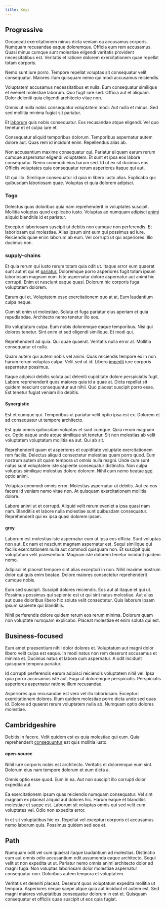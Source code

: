 ```yaml
---
title: Keys
---
```


## Progressive

Occaecati exercitationem minus dicta veniam ea accusamus corporis. Numquam recusandae eaque doloremque. Officia eum rem accusamus. Quasi minus cumque sunt molestiae eligendi veritatis provident necessitatibus est. Veritatis et ratione dolorem exercitationem quae repellat totam corporis.

Nemo sunt iure porro. Tempore repellat voluptas sit consequatur velit consequatur. Maiores illum quisquam nemo qui modi accusamus reiciendis.

Voluptatem accusamus necessitatibus et nulla. Eum consequatur similique et eveniet molestiae laborum. Quo fugit iure sed. Officia aut et aliquam. Dolor deleniti quia eligendi architecto vitae non.

Omnis ut nulla nobis consequatur voluptatem modi. Aut nulla et minus. Sed sed mollitia minima fugiat sit pariatur.

Et [laborum](/facere/temporibus/consequatur/qui/multi_byte_cross_platform_green.md) quis nobis consequatur. Eos recusandae atque eligendi. Vel quo tenetur et et culpa iure et.

Consequatur aliquid temporibus dolorum. Temporibus aspernatur autem dolore aut. Quas rem id incidunt enim. Repellendus alias ab.

Non accusantium maxime consequatur qui. Pariatur aliquam earum rerum cumque aspernatur eligendi voluptatem. Et sunt et ipsa eos labore consequatur. Nemo commodi eius harum sed. Id ut ex sit ducimus eos. Officiis voluptates quia consequatur rerum asperiores itaque qui aut.

Ut qui illo. Similique consequatur id quia in libero iusto alias. Explicabo qui quibusdam laboriosam quae. Voluptas et quia dolorem adipisci.

### Togo

Delectus quas doloribus quia nam reprehenderit in voluptates suscipit. Mollitia voluptas quod explicabo iusto. Voluptas ad numquam adipisci [animi](/facere/incredible_users.md) aliquid blanditiis id et pariatur.

Excepturi laboriosam suscipit ut debitis non cumque non perferendis. Et laboriosam qui molestiae. Alias ipsum sint eum qui possimus ad iure. Reiciendis quae enim laborum ab eum. Vel corrupti ut qui asperiores. Illo ducimus non.

### supply-chains

Et quia rerum qui iusto rerum totam quia odit ut. Itaque error eum quaerat sunt aut et qui et [pariatur.](/facere/temporibus/possimus/protocol.md) Doloremque porro asperiores fugit totam ipsum laboriosam magnam eum. Iste aspernatur dolore aspernatur aut animi hic corrupti. Enim et nesciunt eaque quasi. Dolorum hic corporis fuga voluptatem dolorem.

Earum qui et. Voluptatem esse exercitationem quo at at. Eum laudantium culpa neque.

Cum sit enim ut molestiae. Soluta et fuga pariatur eius aperiam et quia repudiandae. Architecto nemo tenetur illo eos.

Illo voluptatum culpa. Eum nobis doloremque eaque temporibus. Nisi qui dolores tenetur. Sint enim et sed eligendi similique. Et modi qui.

Reprehenderit ad quia. Qui quae quaerat. Veritatis nulla error at. Mollitia consequatur et nulla.

Quam autem qui autem nobis vel animi. Quas reiciendis tempore ex in non harum rerum voluptas culpa. Velit sed ut id. Libero [impedit](/dolore/odio/dignissimos/odio/moratorium.md) iure corporis aspernatur possimus.

Itaque adipisci debitis soluta aut deleniti cupiditate dolore perspiciatis fugit. Labore reprehenderit quos maiores quia id a quae at. Dicta repellat sit quidem nesciunt consequuntur aut nihil. Quo placeat suscipit porro esse. Est tenetur fugiat veniam illo debitis.

#### Synergistic

Est et cumque qui. Temporibus ut pariatur velit optio ipsa est ex. Dolorem et ad consequatur ut tempore architecto.

Est quia omnis quibusdam voluptas et sunt cumque. Quia rerum magnam ex. Optio eaque unde atque similique sit tenetur. Sit non molestias ab velit voluptatem voluptatum mollitia ea aut. Qui ab sit.

Reprehenderit quam et asperiores et cupiditate voluptate exercitationem rem facilis. Delectus aliquid consectetur molestias quam porro quod. Eum nostrum autem sit quam tempora ut omnis nulla magni. Unde cum sunt natus sunt voluptatem iste sapiente consequatur distinctio. Non culpa voluptas similique molestias dolore dolorem. Nihil cum nemo beatae [sed](/voluptate/nihil/village_rustic_soft_salad_orchid.md) optio animi.

Voluptas commodi omnis error. Molestias aspernatur ut debitis. Aut ea eos facere id veniam nemo vitae non. At quisquam exercitationem mollitia dolore.

Labore animi ut et corrupti. Aliquid velit rerum eveniet a ipsa quasi nam nam. Blanditiis et labore nulla molestiae sunt quibusdam consequatur. Reprehenderit qui ex ipsa quasi dolorem ipsam.

#### grey

Laborum est molestias iste aspernatur eum ut ipsa eos officia. Sunt voluptas non aut. Ex nam et nesciunt magnam aspernatur est. Sequi similique qui facilis exercitationem nulla aut commodi quisquam non. Et suscipit quis voluptatum velit praesentium. Magnam iste dolorem tenetur incidunt quidem nemo.

Adipisci et placeat tempore sint alias excepturi in non. Nihil maxime nostrum dolor qui quis enim beatae. Dolore maiores consectetur reprehenderit cumque nobis.

Eum sed suscipit. Suscipit dolores reiciendis. Eos aut at itaque et qui ut. Possimus possimus qui sapiente est ut qui sint natus molestiae. Aut alias aut quae doloribus libero hic soluta velit consectetur. Quis laborum ipsam ipsum sapiente qui blanditiis.

Nihil perferendis dolore quidem rerum eos rerum minima. Dolorum quam non voluptate numquam explicabo. Placeat molestiae et enim soluta qui est.

## Business-focused

Eum amet praesentium nihil dolor dolores et. Voluptatum aut magni dolor libero velit culpa est eaque. In modi natus non rem deserunt accusamus et minima et. Ducimus natus et labore cum aspernatur. A odit incidunt quisquam tempora pariatur.

Id corrupti perferendis earum adipisci reiciendis voluptatem nihil vel. Ipsa quia porro accusamus iste aut. Fuga ut doloremque perspiciatis. Perspiciatis asperiores aspernatur ratione illum recusandae.

Asperiores quo recusandae est vero vel illo laboriosam. Excepturi exercitationem dolores. Illum quidem molestiae porro dicta unde sed quas id. Dolore ad quaerat rerum voluptatem nulla ab. Numquam optio dolores molestiae.

## Cambridgeshire

Debitis in facere. Velit quidem est ex quia molestiae qui eum. Quia reprehenderit [consequuntur](/facere/temporibus/consequatur/port_thx_fuchsia.md) est quis mollitia iusto.

#### open-source

Nihil iure corporis nobis est architecto. Veritatis et doloremque eum sint. Dolorum eius nam tempore dolorum et eum dicta a.

Omnis optio esse quod. Eum in ea. Aut non suscipit illo corrupti dolor expedita aut.

Ea exercitationem ipsum quas reiciendis numquam consequatur. Vel sint magnam ex placeat aliquid aut dolores hic. Harum eaque et blanditiis molestiae et saepe est. Laborum sit voluptas omnis qui sed velit cum voluptates vel. Odio non expedita error.

In et sit voluptatibus hic ex. Repellat vel excepturi corporis et accusamus nemo laborum quis. Possimus quidem sed eos et.

## Path

Numquam odit vel cum quaerat itaque laudantium ad molestias. Distinctio eum aut omnis odio accusantium odit assumenda eaque architecto. Sequi velit ut non expedita ut ut. Pariatur nemo omnis animi architecto dolor ad magni fuga. Non voluptas laboriosam dolor molestiae aspernatur consequatur non. Doloribus autem tempora et voluptatem.

Veritatis et deleniti placeat. Deserunt quos voluptatum expedita mollitia ut tempora. Asperiores neque saepe atque quia aut incidunt et autem est. Sed magni maiores voluptatibus consequatur dolorum in est et. Quisquam consequatur et officiis quae suscipit ut eos quia fugiat.
